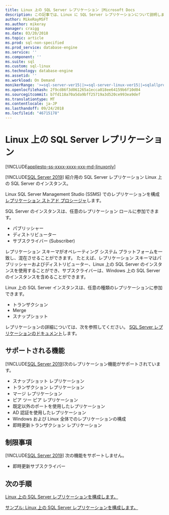 ```yaml
---
title: Linux 上の SQL Server レプリケーション |Microsoft Docs
description: この記事では、Linux に SQL Server レプリケーションについて説明します。
author: MikeRayMSFT
ms.author: mikeray
manager: craigg
ms.date: 03/20/2018
ms.topic: article
ms.prod: sql-non-specified
ms.prod_service: database-engine
ms.service: ''
ms.component: ''
ms.suite: sql
ms.custom: sql-linux
ms.technology: database-engine
ms.assetid: ''
ms.workload: On Demand
monikerRange: '>=sql-server-ver15||>=sql-server-linux-ver15||=sqlallproducts-allversions'
ms.openlocfilehash: 2f9cd86f3d061265a1ecca018ee64159b6f10d04
ms.sourcegitcommit: b7fd118a70a5da9bff25719a3d520ce993ea9def
ms.translationtype: MT
ms.contentlocale: ja-JP
ms.lasthandoff: 09/24/2018
ms.locfileid: "46715178"
---
```

# <a name="sql-server-replication-on-linux"></a>Linux 上の SQL Server レプリケーション

[!INCLUDE[appliesto-ss-xxxx-xxxx-xxx-md-linuxonly](../includes/appliesto-ss-xxxx-xxxx-xxx-md-linuxonly.md)]

[!INCLUDE[SQL Server 2019](../includes/sssqlv15-md.md)] 紹介用の SQL Server レプリケーション Linux 上の SQL Server のインスタンス。

Linux SQL Server Management Studio (SSMS) でのレプリケーションを構成[レプリケーション ストアド プロシージャ](../relational-databases/system-stored-procedures/replication-stored-procedures-transact-sql.md)します。

SQL Server のインスタンスは、任意のレプリケーション ロールに参加できます。

* パブリッシャー
* ディストリビューター
* サブスクライバー (Subscriber)

レプリケーション スキーマがオペレーティング システム プラットフォームを一致し、混在させることができます。 たとえば、レプリケーション スキーマはパブリッシャーおよびディストリビューター、Linux 上の SQL Server のインスタンスを使用することができ、サブスクライバーは、Windows 上の SQL Server のインスタンスを含めることができます。

Linux 上の SQL Server インスタンスは、任意の種類のレプリケーションに参加できます。

* トランザクション
* Merge
* スナップショット

レプリケーションの詳細については、次を参照してください。 [SQL Server レプリケーションのドキュメント](../relational-databases/replication/sql-server-replication.md)します。

## <a name="supported-features"></a>サポートされる機能

[!INCLUDE[SQL Server 2019](../includes/sssqlv15-md.md)]次のレプリケーション機能がサポートされています。

* スナップショット レプリケーション
* トランザクション レプリケーション
* マージ レプリケーション
* ピア ツー ピア レプリケーション
* 既定以外のポートを使用したレプリケーション <!--Add link to explanation-->
* AD 認証を使用したレプリケーション
* Windows および Linux 全体でのレプリケーションの構成
* 即時更新トランザクション レプリケーション

## <a name="limitations"></a>制限事項

[!INCLUDE[SQL Server 2019](../includes/sssqlv15-md.md)] 次の機能をサポートしません。

* 即時更新サブスクライバー

## <a name="next-steps"></a>次の手順

[Linux 上の SQL Server レプリケーションを構成します。](sql-server-linux-replication-tutorial-tsql.md)

[サンプル: Linux 上の SQL Server レプリケーションを構成します。](sql-server-linux-replication-configure.md)